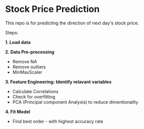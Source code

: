 # Stock Price Prediction

This repo is for predicting the direction of next day's stock price.

Steps: 

**1. Load data** 

**2. Data Pre-processing** 
- Remove NA
- Remove outliers
- MinMaxScaler

**3. Feature Engineering: Identify relavant variables** 
- Calculate Correlations
- Check for overfitting
- PCA (Principal component Analysis) to reduce dimentionality

**4. Fit Model** 
- Find best order - with highest accuracy rate
